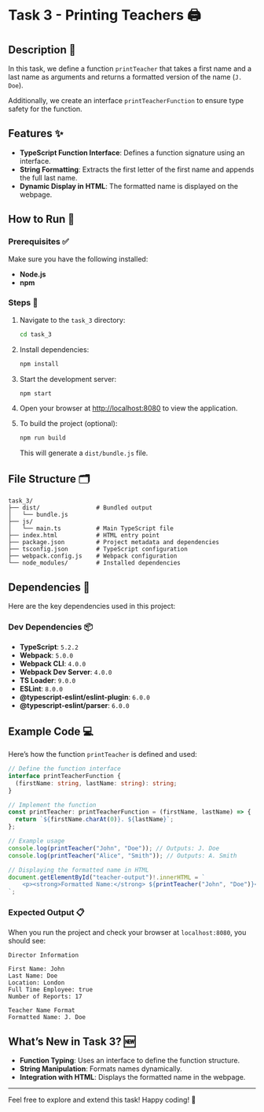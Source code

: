 # Task 3 - Printing Teachers 🖨️

## Description 📝
In this task, we define a function `printTeacher` that takes a first name and a last name as arguments and returns a formatted version of the name (`J. Doe`).

Additionally, we create an interface `printTeacherFunction` to ensure type safety for the function.

## Features ✨
- **TypeScript Function Interface**: Defines a function signature using an interface.
- **String Formatting**: Extracts the first letter of the first name and appends the full last name.
- **Dynamic Display in HTML**: The formatted name is displayed on the webpage.

## How to Run 🚀

### Prerequisites ✅
Make sure you have the following installed:
- **Node.js**
- **npm**

### Steps 📂
1. Navigate to the `task_3` directory:
   ```bash
   cd task_3
   ```
2. Install dependencies:
   ```bash
   npm install
   ```
3. Start the development server:
   ```bash
   npm start
   ```
4. Open your browser at [http://localhost:8080](http://localhost:8080) to view the application.

5. To build the project (optional):
   ```bash
   npm run build
   ```
   This will generate a `dist/bundle.js` file.

## File Structure 🗂️
```
task_3/
├── dist/                # Bundled output
│   └── bundle.js
├── js/
│   └── main.ts          # Main TypeScript file
├── index.html           # HTML entry point
├── package.json         # Project metadata and dependencies
├── tsconfig.json        # TypeScript configuration
├── webpack.config.js    # Webpack configuration
└── node_modules/        # Installed dependencies
```

## Dependencies 🔧
Here are the key dependencies used in this project:

### Dev Dependencies 📦
- **TypeScript**: `5.2.2`
- **Webpack**: `5.0.0`
- **Webpack CLI**: `4.0.0`
- **Webpack Dev Server**: `4.0.0`
- **TS Loader**: `9.0.0`
- **ESLint**: `8.0.0`
- **@typescript-eslint/eslint-plugin**: `6.0.0`
- **@typescript-eslint/parser**: `6.0.0`

## Example Code 💻
Here’s how the function `printTeacher` is defined and used:

```typescript
// Define the function interface
interface printTeacherFunction {
  (firstName: string, lastName: string): string;
}

// Implement the function
const printTeacher: printTeacherFunction = (firstName, lastName) => {
  return `${firstName.charAt(0)}. ${lastName}`;
};

// Example usage
console.log(printTeacher("John", "Doe")); // Outputs: J. Doe
console.log(printTeacher("Alice", "Smith")); // Outputs: A. Smith

// Displaying the formatted name in HTML
document.getElementById("teacher-output")!.innerHTML = `
    <p><strong>Formatted Name:</strong> ${printTeacher("John", "Doe")}</p>
`;
```

### Expected Output 📋
When you run the project and check your browser at `localhost:8080`, you should see:

```
Director Information

First Name: John
Last Name: Doe
Location: London
Full Time Employee: true
Number of Reports: 17

Teacher Name Format
Formatted Name: J. Doe
```

## What’s New in Task 3? 🆕
- **Function Typing**: Uses an interface to define the function structure.
- **String Manipulation**: Formats names dynamically.
- **Integration with HTML**: Displays the formatted name in the webpage.

---

Feel free to explore and extend this task! Happy coding! 🎉
